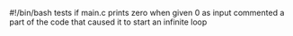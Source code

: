 #!/bin/bash
tests if main.c prints zero when given 0 as input
commented a part of the code that caused it to start an infinite loop
